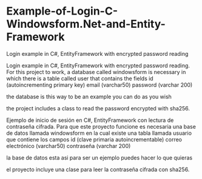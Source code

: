 # Example-of-Login-C-Windowsform.Net-and-Entity-Framework
Login example in C#, EntityFramework with encrypted password reading



Login example in C#, EntityFramework with encrypted password reading.
For this project to work, a database called windowsform is necessary in which there is a table called user that contains the fields id (autoincrementing primary key)
email (varchar50)
password (varchar 200)

the database is this way to be an example you can do as you wish

the project includes a class to read the password encrypted with sha256.


Ejemplo de inicio de sesión en C#, EntityFramework con lectura de contraseña cifrada.
Para que este proyecto funcione es necesaria una base de datos llamada windowsform en la cual existe una tabla llamada usuario que contiene los campos id (clave primaria autoincrementable)
correo electrónico (varchar50)
contraseña (varchar 200)

la base de datos esta asi para ser un ejemplo puedes hacer lo que quieras

el proyecto incluye una clase para leer la contraseña cifrada con sha256.
